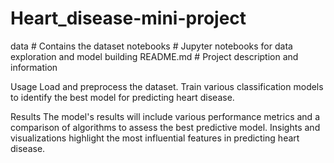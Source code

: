 # Heart_disease-mini-project

data          # Contains the dataset
notebooks     # Jupyter notebooks for data exploration and model building
README.md     # Project description and information

Usage
Load and preprocess the dataset.
Train various classification models to identify the best model for predicting heart disease.

Results
The model's results will include various performance metrics and a comparison of algorithms to assess the best predictive model. Insights and visualizations highlight the most influential features in predicting heart disease.
